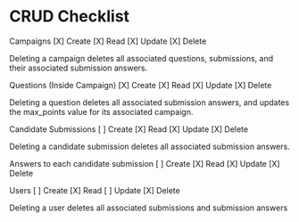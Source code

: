 # CRUD Checklist

Campaigns
[X] Create
[X] Read
[X] Update
[X] Delete

Deleting a campaign deletes all associated questions, submissions, and their associated submission answers.

Questions (Inside Campaign)
[X] Create
[X] Read
[X] Update
[X] Delete

Deleting a question deletes all associated submission answers, and updates the max_points value for its associated campaign.

Candidate Submissions
[ ] Create
[X] Read
[X] Update
[X] Delete

Deleting a candidate submission deletes all associated submission answers.

Answers to each candidate submission
[ ] Create
[X] Read
[X] Update
[X] Delete

Users
[ ] Create
[X] Read
[ ] Update
[X] Delete

Deleting a user deletes all associated submissions and submission answers